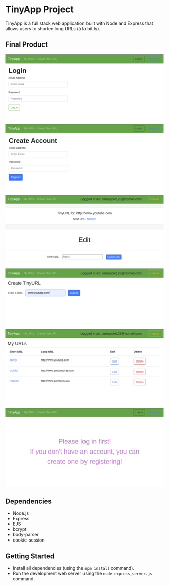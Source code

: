 # TinyApp Project

TinyApp is a full stack web application built with Node and Express that allows users to shorten long URLs (à la bit.ly).

## Final Product

!["log in page"](https://github.com/Chase78712002/tinyApp/blob/master/docs/login_page.png?raw=true)
!["registeration page"](https://github.com/Chase78712002/tinyApp/blob/master/docs/register_page.png?raw=true)
!["editing urls page"](https://github.com/Chase78712002/tinyApp/blob/master/docs/urls_edit_page.png?raw=true)
!["create new urls page"](https://github.com/Chase78712002/tinyApp/blob/master/docs/urls_new_page.png?raw=true)
!["urls page when logged in"](https://github.com/Chase78712002/tinyApp/blob/master/docs/urls_page_loggedIn.png?raw=true)
!["urls page when logged out"](https://github.com/Chase78712002/tinyApp/blob/master/docs/urls_page_loggedOut.png?raw=true)

## Dependencies

- Node.js
- Express
- EJS
- bcrypt
- body-parser
- cookie-session

## Getting Started

- Install all dependencies (using the `npm install` command).
- Run the development web server using the `node express_server.js` command.